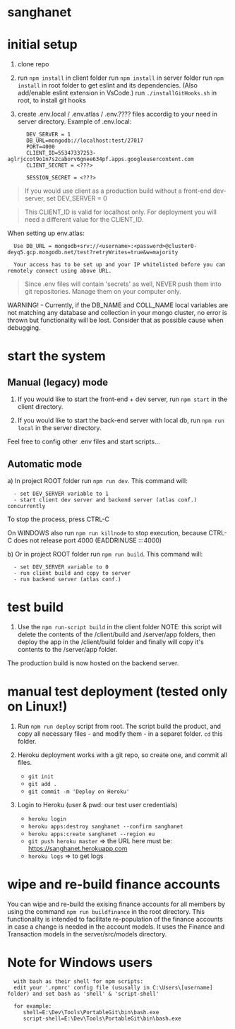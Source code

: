 # sanghanet

# initial setup
 1. clone repo

 2. run `npm install` in client folder
    run `npm install` in server folder
    run `npm install` in root folder to get eslint and its dependencies. (Also add/enable eslint extension in VsCode.)
    run `./installGitHooks.sh` in root, to install git hooks

 3. create .env.local / .env.atlas / .env.???? files accordig to your need in server directory.
   Example of .env.local:
```
      DEV_SERVER = 1
      DB_URL=mongodb://localhost:test/27017
      PORT=4000
      CLIENT_ID=55347337253-aglrjccot9o1n7s2caborv6gnee634pf.apps.googleusercontent.com
      CLIENT_SECRET = <???>

      SESSION_SECRET = <???>
```
   > If you would use client as a production build without a front-end dev-server,
   > set DEV_SERVER = 0

   > This CLIENT_ID is valid for localhost only.
   > For deployment you will need a different value for the CLIENT_ID.

   When setting up env.atlas:

      Use DB_URL = mongodb+srv://<username>:<password>@cluster0-deyq5.gcp.mongodb.net/test?retryWrites=true&w=majority

      Your access has to be set up and your IP whitelisted before you can remotely connect using above URL.

   > Since .env files will contain 'secrets' as well, NEVER push them into git repositories.
   > Manage them on your computer only.

   WARNING! - Currently, if the DB_NAME and COLL_NAME local variables are not matching any database and collection in your mongo cluster, no error is thrown but functionality will be lost. Consider that as possible cause when debugging.

# start the system
   ## Manual (legacy) mode
   1. If you would like to start the front-end + dev server, run `npm start` in the client directory.

   2. If you would like to start the back-end server with local db, run `npm run local` in the server directory.

   Feel free to config other .env files and start scripts...

   ## Automatic mode
   a) In project ROOT folder run `npm run dev`. This command will:

      - set DEV_SERVER variable to 1
      - start client dev server and backend server (atlas conf.) concurrently

   To stop the process, press CTRL-C

   On WINDOWS also run `npm run killnode` to stop execution, because CTRL-C does not release port 4000 (EADDRINUSE :::4000)

   b) Or in project ROOT folder run `npm run build`. This command will:

      - set DEV_SERVER variable to 0
      - run client build and copy to server
      - run backend server (atlas conf.)

# test build

   1. Use the `npm run-script build` in the client folder
      NOTE: this script will delete the contents of the /client/build and /server/app folders, then deploy the app in the /client/build folder and finally will copy it's contents to the /server/app folder.

   The production build is now hosted on the backend server.

# manual test deployment (tested only on Linux!)

   1. Run `npm run deploy` script from root. The script build the product, and copy all necessary files - and modify them - in a separet folder. `cd` this folder.

   2. Heroku deployment works with a git repo, so create one, and commit all files.
      * `git init`
      * `git add .`
      * `git commit -m 'Deploy on Heroku'`

   3. Login to Heroku (user & pwd: our test user credentials)
      *  `heroku login`
      *  `heroku apps:destroy sanghanet --confirm sanghanet`
      *  `heroku apps:create sanghanet --region eu`
      *  `git push heroku master` => the URL here must be: https://sanghanet.herokuapp.com
      *  `heroku logs` => to get logs

# wipe and re-build finance accounts

   You can wipe and re-build the exising finance accounts for all members by using the command `npm run buildfinance` in the root directory.
   This functionality is intended to facilitate re-population of the finance accounts in case a change is needed in the account models.
   It uses the Finance and Transaction models in the server/src/models directory.

# Note for Windows users

      with bash as their shell for npm scripts:
      edit your '.npmrc' config file (ususally in C:\Users\[username] folder) and set bash as 'shell' & 'script-shell'

      for example:
         shell=E:\Dev\Tools\PortableGit\bin\bash.exe
         script-shell=E:\Dev\Tools\PortableGit\bin\bash.exe